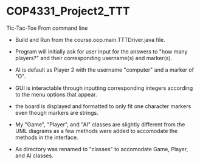 # COP4331_Project2_TTT
Tic-Tac-Toe From command line

- Build and Run from the course.oop.main.TTTDriver.java file.
- Program will initially ask for user input for the answers to "how many players?" and their corresponding username(s) and marker(s).
- AI is default as Player 2 with the username "computer" and a marker of "O".
- GUI is interactable through inputting corresponding integers according to the menu options that appear.
- the board is displayed and formatted to only fit one character markers even though markers are strings.

- My "Game", "Player", and "AI" classes are slightly different from the UML diagrams as a few methods were added to accomodate the methods in the interface.
- As <other> directory was renamed to "classes" to accomodate Game, Player, and AI classes.
  
